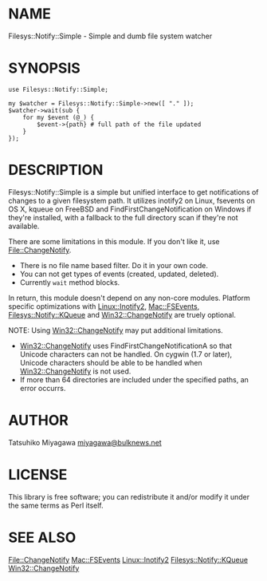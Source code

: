 # NAME

Filesys::Notify::Simple - Simple and dumb file system watcher

# SYNOPSIS

    use Filesys::Notify::Simple;

    my $watcher = Filesys::Notify::Simple->new([ "." ]);
    $watcher->wait(sub {
        for my $event (@_) {
            $event->{path} # full path of the file updated
        }
    });

# DESCRIPTION

Filesys::Notify::Simple is a simple but unified interface to get
notifications of changes to a given filesystem path. It utilizes
inotify2 on Linux, fsevents on OS X, kqueue on FreeBSD and
FindFirstChangeNotification on Windows if they're installed, with a
fallback to the full directory scan if they're not available.

There are some limitations in this module. If you don't like it, use
[File::ChangeNotify](http://search.cpan.org/perldoc?File::ChangeNotify).

- There is no file name based filter. Do it in your own code.
- You can not get types of events (created, updated, deleted).
- Currently `wait` method blocks.

In return, this module doesn't depend on any non-core
modules. Platform specific optimizations with [Linux::Inotify2](http://search.cpan.org/perldoc?Linux::Inotify2),
[Mac::FSEvents](http://search.cpan.org/perldoc?Mac::FSEvents), [Filesys::Notify::KQueue](http://search.cpan.org/perldoc?Filesys::Notify::KQueue) and [Win32::ChangeNotify](http://search.cpan.org/perldoc?Win32::ChangeNotify)
are truely optional.

NOTE: Using [Win32::ChangeNotify](http://search.cpan.org/perldoc?Win32::ChangeNotify) may put additional limitations.

- [Win32::ChangeNotify](http://search.cpan.org/perldoc?Win32::ChangeNotify) uses FindFirstChangeNotificationA so that
Unicode characters can not be handled.
On cygwin (1.7 or later), Unicode characters should be able to be handled
when [Win32::ChangeNotify](http://search.cpan.org/perldoc?Win32::ChangeNotify) is not used.
- If more than 64 directories are included under the specified paths,
an error occurrs.

# AUTHOR

Tatsuhiko Miyagawa <miyagawa@bulknews.net>

# LICENSE

This library is free software; you can redistribute it and/or modify
it under the same terms as Perl itself.

# SEE ALSO

[File::ChangeNotify](http://search.cpan.org/perldoc?File::ChangeNotify) [Mac::FSEvents](http://search.cpan.org/perldoc?Mac::FSEvents) [Linux::Inotify2](http://search.cpan.org/perldoc?Linux::Inotify2) [Filesys::Notify::KQueue](http://search.cpan.org/perldoc?Filesys::Notify::KQueue)
[Win32::ChangeNotify](http://search.cpan.org/perldoc?Win32::ChangeNotify)
